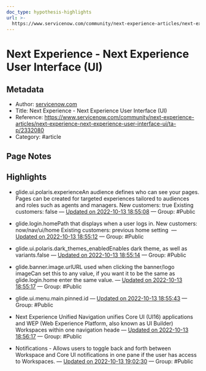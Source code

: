 ```yaml
---
doc_type: hypothesis-highlights
url: >-
  https://www.servicenow.com/community/next-experience-articles/next-experience-next-experience-user-interface-ui/ta-p/2332080
---
```


# Next Experience - Next Experience User Interface (UI)

## Metadata
- Author: [servicenow.com]()
- Title: Next Experience - Next Experience User Interface (UI)
- Reference: https://www.servicenow.com/community/next-experience-articles/next-experience-next-experience-user-interface-ui/ta-p/2332080
- Category: #article

## Page Notes
## Highlights
- glide.ui.polaris.experienceAn audience defines who can see your pages. Pages can be created for targeted experiences tailored to audiences and roles such as agents and managers. New customers: true Existing customers: false — [Updated on 2022-10-13 18:55:08](https://hyp.is/Fe5g2ktKEe2e0vsnE-qBog/www.servicenow.com/community/next-experience-articles/next-experience-next-experience-user-interface-ui/ta-p/2332080) — Group: #Public

- glide.login.homePath that displays when a user logs in. New customers: now/nav/ui/home Existing customers: previous home setting  — [Updated on 2022-10-13 18:55:12](https://hyp.is/GBucBktKEe2Ia3chVHY6RQ/www.servicenow.com/community/next-experience-articles/next-experience-next-experience-user-interface-ui/ta-p/2332080) — Group: #Public

- glide.ui.polaris.dark_themes_enabledEnables dark theme, as well as variants.false — [Updated on 2022-10-13 18:55:14](https://hyp.is/GbVMpktKEe2e0-epcdWuHA/www.servicenow.com/community/next-experience-articles/next-experience-next-experience-user-interface-ui/ta-p/2332080) — Group: #Public

- glide.banner.image.urlURL used when clicking the banner/logo imageCan set this to any value, if you want it to be the same as glide.login.home enter the same value. — [Updated on 2022-10-13 18:55:17](https://hyp.is/G2XhCktKEe20gcfI18kAAQ/www.servicenow.com/community/next-experience-articles/next-experience-next-experience-user-interface-ui/ta-p/2332080) — Group: #Public

- glide.ui.menu.main.pinned.id  — [Updated on 2022-10-13 18:55:43](https://hyp.is/KwnS4ktKEe2IxcM_CkLdxw/www.servicenow.com/community/next-experience-articles/next-experience-next-experience-user-interface-ui/ta-p/2332080) — Group: #Public

- Next Experience Unified Navigation unifies Core UI (UI16) applications and WEP (Web Experience Platform, also known as UI Builder) Workspaces within one navigation heade — [Updated on 2022-10-13 18:56:17](https://hyp.is/PyZ37ktKEe2UvGtuNO8o9w/www.servicenow.com/community/next-experience-articles/next-experience-next-experience-user-interface-ui/ta-p/2332080) — Group: #Public

- Notifications - Allows users to toggle back and forth between Workspace and Core UI notifications in one pane if the user has access to Workspaces. — [Updated on 2022-10-13 19:02:30](https://hyp.is/HXEGwktLEe2yqOdi6eOTAQ/www.servicenow.com/community/next-experience-articles/next-experience-next-experience-user-interface-ui/ta-p/2332080) — Group: #Public



